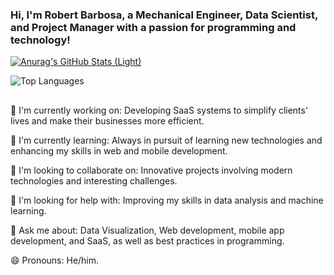 ### Hi, I'm Robert Barbosa, a Mechanical Engineer, Data Scientist, and Project Manager with a passion for programming and technology!

[![Anurag's GitHub Stats (Light)](https://github-readme-stats.vercel.app/api?username=RobertLlb&show_icons=true&theme=default#gh-light-mode-only)](https://github.com/anuraghazra/github-readme-stats#responsive-card-theme#gh-light-mode-only)

![Top Languages](https://github-readme-stats.vercel.app/api/top-langs/?username=RobertLlb&layout=compact)

##

🔭 I'm currently working on: Developing SaaS systems to simplify clients' lives and make their businesses more efficient.

🌱 I'm currently learning: Always in pursuit of learning new technologies and enhancing my skills in web and mobile development.

👯 I'm looking to collaborate on: Innovative projects involving modern technologies and interesting challenges.

🤔 I'm looking for help with: Improving my skills in data analysis and machine learning.

💬 Ask me about: Data Visualization, Web development, mobile app development, and SaaS, as well as best practices in programming.

😄 Pronouns: He/him.
